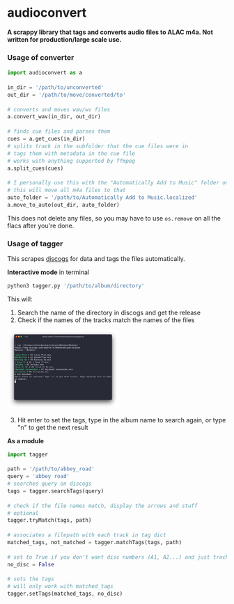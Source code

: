# audioconvert

**A scrappy library that tags and converts audio files to ALAC m4a. Not written for production/large scale use.**

### Usage of converter

```python
import audioconvert as a

in_dir = '/path/to/unconverted'
out_dir = '/path/to/move/converted/to'

# converts and moves wav/wv files
a.convert_wav(in_dir, out_dir)

# finds cue files and parses them
cues = a.get_cues(in_dir)
# splits track in the subfolder that the cue files were in
# tags them with metadata in the cue file
# works with anything supported by ffmpeg
a.split_cues(cues)

# I personally use this with the "Automatically Add to Music" folder on macOS
# this will move all m4a files to that
auto_folder = '/path/to/Automatically Add to Music.localized'
a.move_to_auto(out_dir, auto_folder)
```

This does not delete any files, so you may have to use `os.remove` on all the flacs after you're done.

### Usage of tagger

This scrapes [discogs](https://www.discogs.com/) for data and tags the files automatically.

**Interactive mode** in terminal

```bash
python3 tagger.py '/path/to/album/directory'
```

This will:

1. Search the name of the directory in discogs and get the release
2. Check if the names of the tracks match the names of the files

<img src="demo1.png" style="zoom: 25%;" />

3. Hit enter to set the tags, type in the album name to search again, or type "n" to get the next result

**As a module**

```python
import tagger

path = '/path/to/abbey_road'
query = 'abbey road'
# searches query on discogs
tags = tagger.searchTags(query)

# check if the file names match, display the arrows and stuff
# optional
tagger.tryMatch(tags, path)

# associates a filepath with each track in tag dict
matched_tags, not_matched = tagger.matchTags(tags, path)

# set to True if you don't want disc numbers (A1, A2...) and just track numbers (1, 2...)
no_disc = False

# sets the tags
# will only work with matched_tags
tagger.setTags(matched_tags, no_disc)
```

